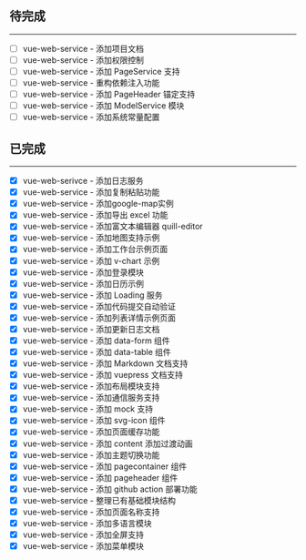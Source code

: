 ## 待完成

---


- [ ] vue-web-service - 添加项目文档
- [ ] vue-web-service - 添加权限控制
- [ ] vue-web-service - 添加 PageService 支持
- [ ] vue-web-service - 重构依赖注入功能
- [ ] vue-web-service - 添加 PageHeader 锚定支持
- [ ] vue-web-service - 添加 ModelService 模块
- [ ] vue-web-service - 添加系统常量配置

## 已完成

---

- [x] vue-web-serivce - 添加日志服务
- [x] vue-web-service - 添加复制粘贴功能
- [x] vue-web-service - 添加google-map实例
- [x] vue-web-service - 添加导出 excel 功能
- [x] vue-web-service - 添加富文本编辑器 quill-editor
- [x] vue-web-service - 添加地图支持示例
- [x] vue-web-service - 添加工作台示例页面
- [x] vue-web-service - 添加 v-chart 示例
- [x] vue-web-service - 添加登录模块
- [x] vue-web-service - 添加日历示例
- [x] vue-web-service - 添加 Loading 服务
- [x] vue-web-service - 添加代码提交自动验证
- [x] vue-web-service - 添加列表详情示例页面
- [x] vue-web-service - 添加更新日志文档
- [x] vue-web-service - 添加 data-form 组件
- [x] vue-web-service - 添加 data-table 组件
- [x] vue-web-service - 添加 Markdown 文档支持
- [x] vue-web-service - 添加 vuepress 文档支持
- [x] vue-web-service - 添加布局模块支持
- [x] vue-web-service - 添加通信服务支持
- [x] vue-web-service - 添加 mock 支持
- [x] vue-web-service - 添加 svg-icon 组件
- [x] vue-web-service - 添加页面缓存功能
- [x] vue-web-service - 添加 content 添加过渡动画
- [x] vue-web-service - 添加主题切换功能
- [x] vue-web-service - 添加 pagecontainer 组件
- [x] vue-web-service - 添加 pageheader 组件
- [x] vue-web-service - 添加 github action 部署功能
- [x] vue-web-service - 整理已有基础模块结构
- [x] vue-web-service - 添加页面名称支持
- [x] vue-web-service - 添加多语言模块
- [x] vue-web-service - 添加全屏支持
- [x] vue-web-service - 添加菜单模块

